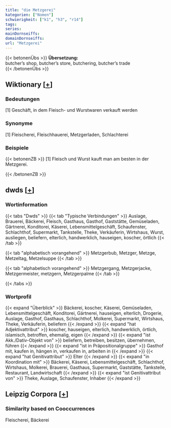 ```yaml
---
title: "die Metzgerei"
kategorien: ["Nomen"]
schwierigkeit: ["k1", "h3", "r14"]
tags:
series:
mainDornseiffs:
domainDornseiffs:
url: "Metzgerei"
---
```


{{< betonenÜbs >}}
**Übersetzung:**  
butcher’s shop, butcher’s store, butchering, butcher’s trade  
{{< /betonenÜbs >}}

## Wiktionary [[+](https://de.wiktionary.org/wiki/Metzgerei)]

### Bedeutungen
[1] Geschäft, in dem Fleisch- und Wurstwaren verkauft werden  

### Synonyme
[1] Fleischerei, Fleischhauerei, Metzgerladen, Schlachterei  

### Beispiele
{{< betonenZB >}}
[1] Fleisch und Wurst kauft man am besten in der Metzgerei.  

{{< /betonenZB >}}


## dwds [[+](https://www.dwds.de/wb/Metzgerei)]

### Wortinformation
{{< tabs "Dwds" >}}
{{< tab "Typische Verbindungen" >}}
Auslage, Brauerei, Bäckerei, Fleisch, Gasthaus, Gasthof, Gaststätte, Gemüseladen, Gärtnerei, Konditorei, Käserei, Lebensmittelgeschäft, Schaufenster, Schlachthof, Supermarkt, Tankstelle, Theke, Verkäuferin, Wirtshaus, Wurst, ausliegen, beliefern, elterlich, handwerklich, hauseigen, koscher, örtlich
{{< /tab >}}

{{< tab "alphabetisch vorangehend" >}}
Metzgerbub, Metzger, Metzge, Metzeltag, Metzelsuppe
{{< /tab >}}

{{< tab "alphabetisch vorangehend" >}}
Metzgergang, Metzgerjacke, Metzgermeister, metzgern, Metzgerpalme
{{< /tab >}}

{{< /tabs >}}

### Wortprofil
{{< expand "Überblick" >}} Bäckerei, koscher, Käserei, Gemüseladen, Lebensmittelgeschäft, Konditorei, Gärtnerei, hauseigen, elterlich, Drogerie, Auslage, Gasthof, Gasthaus, Schlachthof, Molkerei, Supermarkt, Wirtshaus, Theke, Verkäuferin, beliefern {{< /expand >}}
{{< expand "hat Adjektivattribut" >}} koscher, hauseigen, elterlich, handwerklich, örtlich, islamisch, betroffen, ehemalig, eigen {{< /expand >}}
{{< expand "ist Akk./Dativ-Objekt von" >}} beliefern, betreiben, besitzen, übernehmen, führen {{< /expand >}}
{{< expand "ist in Präpositionalgruppe" >}} Gasthof mit, kaufen in, hängen in, verkaufen in, arbeiten in {{< /expand >}}
{{< expand "hat Genitivattribut" >}} Elter {{< /expand >}}
{{< expand "in Koordination mit" >}} Bäckerei, Käserei, Lebensmittelgeschäft, Schlachthof, Wirtshaus, Molkerei, Brauerei, Gasthaus, Supermarkt, Gaststätte, Tankstelle, Restaurant, Landwirtschaft {{< /expand >}}
{{< expand "ist Genitivattribut von" >}} Theke, Auslage, Schaufenster, Inhaber {{< /expand >}}

## Leipzig Corpora [[+](https://corpora.uni-leipzig.de/en/res?word=Metzgerei&corpusId=deu_newscrawl-public_2018)]


### Similarity based on Cooccurrences
Fleischerei, Bäckerei


